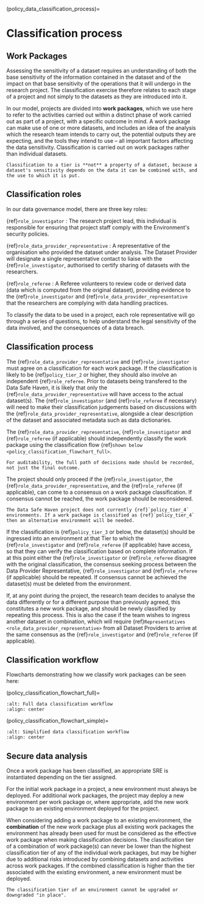 (policy_data_classification_process)=
# Classification process

## Work Packages

Assessing the sensitivity of a dataset requires an understanding of both the base sensitivity of the information contained in the dataset and of the impact on that base sensitivity of the operations that it will undergo in the research project.
The classification exercise therefore relates to each stage of a project and not simply to the datasets as they are introduced into it.

In our model, projects are divided into **work packages**, which we use here to refer to the activities carried out within a distinct phase of work carried out as part of a project, with a specific outcome in mind.
A work package can make use of one or more datasets, and includes an idea of the analysis which the research team intends to carry out, the potential outputs they are expecting, and the tools they intend to use – all important factors affecting the data sensitivity.
Classification is carried out on work packages rather than individual datasets.

```{caution}
Classification to a tier is **not** a property of a dataset, because a dataset's sensitivity depends on the data it can be combined with, and the use to which it is put.
```

## Classification roles

In our data governance model, there are three key roles:

{ref}`role_investigator`
: The research project lead, this individual is responsible for ensuring that project staff comply with the Environment's security policies.

{ref}`role_data_provider_representative`
: A representative of the organisation who provided the dataset under analysis.
The Dataset Provider will designate a single representative contact to liaise with the {ref}`role_investigator`, authorised to certify sharing of datasets with the researchers.

{ref}`role_referee`
: A Referee volunteers to review code or derived data (data which is computed from the original dataset), providing evidence to the {ref}`role_investigator` and {ref}`role_data_provider_representative` that the researchers are complying with data handling practices.

To classify the data to be used in a project, each role representative will go through a series of questions, to help understand the legal sensitivity of the data involved, and the consequences of a data breach.

## Classification process

The {ref}`role_data_provider_representative` and {ref}`role_investigator` must agree on a classification for each work package.
If the classification is likely to be {ref}`policy_tier_2` or higher, they should also involve an independent {ref}`role_referee`.
Prior to datasets being transfered to the Data Safe Haven, it is likely that only the {ref}`role_data_provider_representative` will have access to the actual dataset(s).
The {ref}`role_investigator` (and {ref}`role_referee` if necessary) will need to make their classification judgements based on discussions with the {ref}`role_data_provider_representative`, alongside a clear description of the dataset and associated metadata such as data dictionaries.

The {ref}`role_data_provider_representative`, {ref}`role_investigator` and {ref}`role_referee` (if applicable) should independently classify the work package using the classification flow {ref}`shown below <policy_classification_flowchart_full>`.

```{important}
For auditability, the full path of decisions made should be recorded, not just the final outcome.
```

The project should only proceed if the {ref}`role_investigator`, the {ref}`role_data_provider_representative`, and the {ref}`role_referee` (if applicable), can come to a consensus on a work package classification.
If consensus cannot be reached, the work package should be reconsidered.

```{warning}
The Data Safe Haven project does not currently {ref}`policy_tier_4` environments. If a work package is classified as {ref}`policy_tier_4` then an alternative environment will be needed.
```

If the classification is {ref}`policy_tier_3` or below, the dataset(s) should be ingressed into an environment at that Tier to which the {ref}`role_investigator` and {ref}`role_referee` (if applicable) have access, so that they can verify the classification based on complete information.
If at this point either the {ref}`role_investigator` or {ref}`role_referee` disagree with the original classification, the consensus seeking process between the Data Provider Representative, {ref}`role_investigator` and {ref}`role_referee` (if applicable) should be repeated.
If consensus cannot be achieved the dataset(s) must be deleted from the environment.

If, at any point during the project, the research team decides to analyse the data differently or for a different purpose than previously agreed, this constitutes a new work package, and should be newly classified by repeating this process.
This is also the case if the team wishes to ingress another dataset in combination, which will require {ref}`Representatives <role_data_provider_representative>` from all Dataset Providers to arrive at the same consensus as the {ref}`role_investigator` and {ref}`role_referee` (if applicable).

## Classification workflow

Flowcharts demonstrating how we classify work packages can be seen here:

(policy_classification_flowchart_full)=
```{image} full_classification_flow.png
:alt: Full data classification workflow
:align: center
```

(policy_classification_flowchart_simple)=
```{image} simple_classification_flow.png
:alt: Simplified data classification workflow
:align: center
```

## Secure data analysis

Once a work package has been classified, an appropriate SRE is instantiated depending on the tier assigned.

For the initial work package in a project, a new environment must always be deployed.
For additional work packages, the project may deploy a new environment per work package or, where appropriate, add the new work package to an existing environment deployed for the project.

When considering adding a work package to an existing environment, the **combination** of the new work package plus all existing work packages the environment has already been used for must be considered as the effective work package when making classification decisions.
The classification tier of a combination of work package(s) can never be lower than the highest classification tier of any of the individual work packages, but may be higher due to additional risks introduced by combining datasets and activities across work packages.
If the combined classification is higher than the tier associated with the existing environment, a new environment must be deployed.

```{attention}
The classification tier of an environment cannot be upgraded or downgraded "in place".
```

